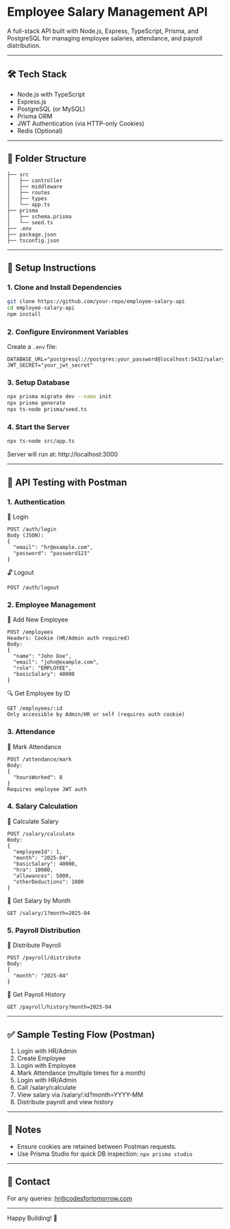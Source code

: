 # Employee Salary Management API

A full-stack API built with Node.js, Express, TypeScript, Prisma, and PostgreSQL for managing employee salaries, attendance, and payroll distribution.

---

## 🛠 Tech Stack
- Node.js with TypeScript
- Express.js
- PostgreSQL (or MySQL)
- Prisma ORM
- JWT Authentication (via HTTP-only Cookies)
- Redis (Optional)

---

## 📁 Folder Structure

```
├── src
│   ├── controller
│   ├── middleware
│   ├── routes
│   ├── types
│   └── app.ts
├── prisma
│   ├── schema.prisma
│   └── seed.ts
├── .env
├── package.json
├── tsconfig.json
```

---

## 🚀 Setup Instructions

### 1. Clone and Install Dependencies
```bash
git clone https://github.com/your-repo/employee-salary-api
cd employee-salary-api
npm install
```

### 2. Configure Environment Variables
Create a `.env` file:
```env
DATABASE_URL="postgresql://postgres:your_password@localhost:5432/salary_app"
JWT_SECRET="your_jwt_secret"
```

### 3. Setup Database
```bash
npx prisma migrate dev --name init
npx prisma generate
npx ts-node prisma/seed.ts
```

### 4. Start the Server
```bash
npx ts-node src/app.ts
```

Server will run at: http://localhost:3000

---

## 🧪 API Testing with Postman

### 1. Authentication

🔐 Login
```
POST /auth/login
Body (JSON):
{
  "email": "hr@example.com",
  "password": "password123"
}
```

🔓 Logout
```
POST /auth/logout
```

### 2. Employee Management

👤 Add New Employee
```
POST /employees
Headers: Cookie (HR/Admin auth required)
Body:
{
  "name": "John Doe",
  "email": "john@example.com",
  "role": "EMPLOYEE",
  "basicSalary": 40000
}
```

🔍 Get Employee by ID
```
GET /employees/:id
Only accessible by Admin/HR or self (requires auth cookie)
```

### 3. Attendance

📆 Mark Attendance
```
POST /attendance/mark
Body:
{
  "hoursWorked": 8
}
Requires employee JWT auth
```

### 4. Salary Calculation

🧮 Calculate Salary
```
POST /salary/calculate
Body:
{
  "employeeId": 1,
  "month": "2025-04",
  "basicSalary": 40000,
  "hra": 10000,
  "allowances": 5000,
  "otherDeductions": 1000
}
```

📄 Get Salary by Month
```
GET /salary/1?month=2025-04
```

### 5. Payroll Distribution

💸 Distribute Payroll
```
POST /payroll/distribute
Body:
{
  "month": "2025-04"
}
```

📂 Get Payroll History
```
GET /payroll/history?month=2025-04
```

---

## ✅ Sample Testing Flow (Postman)

1. Login with HR/Admin
2. Create Employee
3. Login with Employee
4. Mark Attendance (multiple times for a month)
5. Login with HR/Admin
6. Call /salary/calculate
7. View salary via /salary/:id?month=YYYY-MM
8. Distribute payroll and view history

---

## 🧰 Notes
- Ensure cookies are retained between Postman requests.
- Use Prisma Studio for quick DB inspection: `npx prisma studio`

---

## 📧 Contact
For any queries: hr@codesfortomorrow.com

---

Happy Building! 💼

